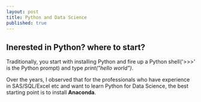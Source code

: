 ```yaml
---
layout: post
title: Python and Data Science
published: true
---
```


## Inerested in Python? where to start?

Traditionally, you start with installing Python and fire up a Python shell('>>>' is the Python prompt) and type *print("hello world")*.


Over the years, I observed that for the professionals who have experience in SAS/SQL/Excel etc and want to learn Python for Data Science, the best starting point is to install **Anaconda**.
